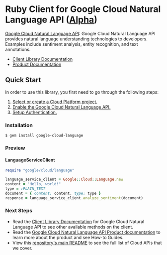 # Ruby Client for Google Cloud Natural Language API ([Alpha](https://github.com/GoogleCloudPlatform/google-cloud-ruby#versioning))

[Google Cloud Natural Language API][Product Documentation]:
Google Cloud Natural Language API provides natural language understanding
technologies to developers. Examples include sentiment analysis, entity
recognition, and text annotations.
- [Client Library Documentation][]
- [Product Documentation][]

## Quick Start
In order to use this library, you first need to go through the following
steps:

1. [Select or create a Cloud Platform project.](https://console.cloud.google.com/project)
2. [Enable the Google Cloud Natural Language API.](https://console.cloud.google.com/apis/api/language)
3. [Setup Authentication.](https://googlecloudplatform.github.io/google-cloud-ruby/#/docs/google-cloud/master/guides/authentication)

### Installation
```
$ gem install google-cloud-language
```

### Preview
#### LanguageServiceClient
```rb
require "google/cloud/language"

language_service_client = Google::Cloud::Language.new
content = "Hello, world!"
type = :PLAIN_TEXT
document = { content: content, type: type }
response = language_service_client.analyze_sentiment(document)
```

### Next Steps
- Read the [Client Library Documentation][] for Google Cloud Natural Language API
  to see other available methods on the client.
- Read the [Google Cloud Natural Language API Product documentation][Product Documentation]
  to learn more about the product and see How-to Guides.
- View this [repository's main README](https://github.com/GoogleCloudPlatform/google-cloud-ruby/blob/master/README.md)
  to see the full list of Cloud APIs that we cover.

[Client Library Documentation]: https://googlecloudplatform.github.io/google-cloud-ruby/#/docs/google-cloud-language/latest/google/cloud/language/v1
[Product Documentation]: https://cloud.google.com/language
